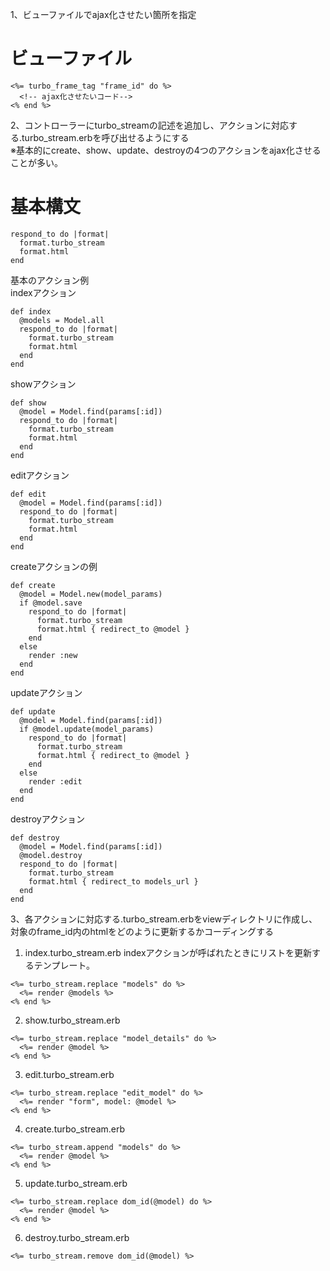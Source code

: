 1、ビューファイルでajax化させたい箇所を指定
# ビューファイル
```
<%= turbo_frame_tag "frame_id" do %>
  <!-- ajax化させたいコード-->
<% end %>
```
2、コントローラーにturbo_streamの記述を追加し、アクションに対応する.turbo_stream.erbを呼び出せるようにする  
※基本的にcreate、show、update、destroyの4つのアクションをajax化させることが多い。
# 基本構文
```
respond_to do |format|
  format.turbo_stream
  format.html
end
```
基本のアクション例  
indexアクション
```
def index
  @models = Model.all
  respond_to do |format|
    format.turbo_stream
    format.html
  end
end
```
showアクション
```
def show
  @model = Model.find(params[:id])
  respond_to do |format|
    format.turbo_stream
    format.html
  end
end
```
editアクション
```
def edit
  @model = Model.find(params[:id])
  respond_to do |format|
    format.turbo_stream
    format.html
  end
end
```
createアクションの例
```
def create
  @model = Model.new(model_params)
  if @model.save
    respond_to do |format|
      format.turbo_stream
      format.html { redirect_to @model }
    end
  else
    render :new
  end
end
```
updateアクション
```
def update
  @model = Model.find(params[:id])
  if @model.update(model_params)
    respond_to do |format|
      format.turbo_stream
      format.html { redirect_to @model }
    end
  else
    render :edit
  end
end
```
destroyアクション
```
def destroy
  @model = Model.find(params[:id])
  @model.destroy
  respond_to do |format|
    format.turbo_stream
    format.html { redirect_to models_url }
  end
end
```
3、各アクションに対応する.turbo_stream.erbをviewディレクトリに作成し、対象のframe_id内のhtmlをどのように更新するかコーディングする
1. index.turbo_stream.erb
indexアクションが呼ばれたときにリストを更新するテンプレート。
```
<%= turbo_stream.replace "models" do %>
  <%= render @models %>
<% end %>
```
2. show.turbo_stream.erb
```
<%= turbo_stream.replace "model_details" do %>
  <%= render @model %>
<% end %>
```
3. edit.turbo_stream.erb
```
<%= turbo_stream.replace "edit_model" do %>
  <%= render "form", model: @model %>
<% end %>
```
4. create.turbo_stream.erb
```
<%= turbo_stream.append "models" do %>
  <%= render @model %>
<% end %>
```
5. update.turbo_stream.erb
```
<%= turbo_stream.replace dom_id(@model) do %>
  <%= render @model %>
<% end %>
```
6. destroy.turbo_stream.erb
```
<%= turbo_stream.remove dom_id(@model) %>
```
